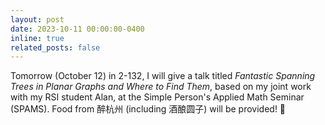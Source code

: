 ```yaml
---
layout: post
date: 2023-10-11 00:00:00-0400
inline: true
related_posts: false
---
```


Tomorrow (October 12) in 2-132, I will give a talk titled *Fantastic Spanning Trees in Planar Graphs and Where to Find Them*, based on my joint work with my RSI student Alan, at the Simple Person's Applied Math Seminar (SPAMS). Food from 醉杭州 (including 酒酿圆子) will be provided! 🥘